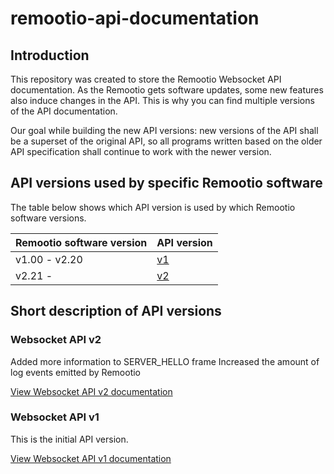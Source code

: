 # remootio-api-documentation

## Introduction

This repository was created to store the Remootio Websocket API documentation.
As the Remootio gets software updates, some new features also induce changes in the API. 
This is why you can find multiple versions of the API documentation.

Our goal while building the new API versions: new versions of the API shall be a superset of the original API, so all programs written based on the older API specification shall continue to work with the newer version.

## API versions used by specific Remootio software

The table below shows which API version is used by which Remootio software versions.

| Remootio software version  | API version |
|---|---|
| v1.00 - v2.20  | [v1](websocket_api_v1_specification.md) |
| v2.21 -   | [v2](websocket_api_v2_specification.md) |

## Short description of API versions

### Websocket API v2

Added more information to SERVER_HELLO frame
Increased the amount of log events emitted by Remootio

[View Websocket API v2 documentation](websocket_api_v2_specification.md)

### Websocket API v1

This is the initial API version.

[View Websocket API v1 documentation](websocket_api_v1_specification.md)
